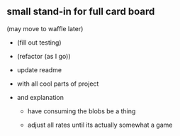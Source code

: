 ## small stand-in for full card board
(may move to waffle later)
* (fill out testing)
* (refactor (as I go))


* update readme

* with all cool parts of project
* and explanation

  * have consuming the blobs be a thing

  * adjust all rates until its actually somewhat a game
